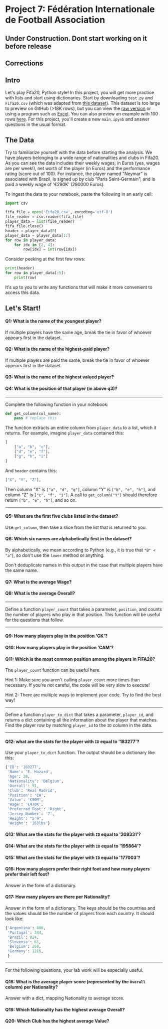 # Project 7: Fédération Internationale de Football Association
## Under Construction. Dont start working on it before release


## Corrections


## Intro

Let's play Fifa20, Python style!  In this project, you will get more
practice with lists and start using dictionaries.  Start by
downloading `test.py` and `Fifa20.csv` (which was adapted from
[this dataset](https://www.kaggle.com/stefanoleone992/fifa-20-complete-player-dataset#players_20.csv)).
This dataset is too large to preview on GitHub (>18K rows), but you can view the
[raw version](https://github.com/tylerharter/cs301-projects/raw/master/fall19/p7/Fifa19.csv)
or using a program such as [Excel](https://github.com/tylerharter/cs301-projects/blob/master/fall19/p7/excel.md).
You can also preview an example with 100 rows [here](https://github.com/tylerharter/cs301-projects/blob/master/fall19/p7/preview.csv).
For this project, you'll create a new `main.ipynb` and answer
questions in the usual format.

## The Data

Try to familiarize yourself with the data before starting the
analysis. We have players belonging to a wide range of nationalities
and clubs in Fifa20. As you can see the data includes their
weekly wages, in Euros (yes, wages are per week!), net worth of the
player (in Euros) and the performance rating (score out of 100). For
instance, the player named "Neymar" is associated with Brazil, is
signed up by club "Paris Saint-Germain", and is paid a weekly wage of '€290K'
(290000 Euros).

To ingest the data to your notebook, paste the following in an early cell:

```python
import csv

fifa_file = open('Fifa20.csv', encoding='utf-8')
file_reader = csv.reader(fifa_file)
player_data = list(file_reader)
fifa_file.close()
header = player_data[0]
player_data = player_data[1:]
for row in player_data:
    for idx in [2, 4]:
        row[idx] = int(row[idx])
```

Consider peeking at the first few rows:
```python
print(header)
for row in player_data[:5]:
    print(row)
```

It's up to you to write any functions that will make it more
convenient to access this data.

## Let's Start!

#### Q1: What is the name of the youngest player?

If multiple players have the same age, break the tie in favor of whoever
appears first in the dataset.

#### Q2: What is the name of the highest-paid player?

If multiple players are paid the same, break the tie in favor of whoever
appears first in the dataset.

#### Q3: What is the name of the highest valued player?

#### Q4: What is the position of that player (in above q3)?

---

Complete the following function in your notebook:

```python
def get_column(col_name):
    pass # replace this
```

The function extracts an entire column from `player_data` to a list, which
it returns.  For example, imagine `player_data` contained this:

```python
[
    ["a", "b", "c"],
    ["d", "e", "f"],
    ["g", "h", "i"]
]
```

And `header` contains this:

```python
["X", "Y", "Z"],
```

Then column "X" is `["a", "d", "g"]`, column "Y" is `["b", "e", "h"]`, and
column "Z" is `["c", "f", "i"]`.  A call to `get_column("Y")` should
therefore return `["b", "e", "h"]`, and so on.

----

#### Q5: What are the first five clubs listed in the dataset?

Use `get_column`, then take a slice from the list that is returned to you.

#### Q6: Which six names are alphabetically first in the dataset?

By alphabetically, we mean according to Python (e.g., it is true that
`"B" < "a"`), so don't use the `lower` method or anything.

Don't deduplicate names in this output in the case that multiple
players have the same name.

#### Q7: What is the average Wage?

#### Q8: What is the average Overall?

---

Define a function `player_count` that takes a parameter, `position`,
and counts the number of players who play in that position. This
function will be useful for the questions that follow.

---

#### Q9: How many players play in the position 'GK'?

#### Q10: How many players play in the position 'CAM'?

#### Q11: Which is the most common position among the players in FIFA20?

The `player_count` function can be useful here.

Hint 1: Make sure you aren't calling `player_count` more times than
necessary.  If you're not careful, the code will be very slow to
execute!

Hint 2: There are multiple ways to implement your code. Try to find the best way!

----

Define a function `player_to_dict` that takes a parameter,
`player_id`, and returns a dict containing all the information about
the player that matches.  Find the player row by matching `player_id`
to the `ID` column in the data.

---

#### Q12: what are the stats for the player with `ID` equal to '183277'?

Use your `player_to_dict` function.  The output should be a dictionary
like this:

```python
{'ID': '183277',
 'Name': 'E. Hazard',
 'Age': 28,
 'Nationality': 'Belgium',
 'Overall': 91,
 'Club': 'Real Madrid',
 'Position': 'LW',
 'Value': '€90M',
 'Wage': '€470K',
 'Preferred Foot': 'Right',
 'Jersey Number': '7',
 'Height': "5'9",
 'Weight': '163lbs'}
```

#### Q13: What are the stats for the player with `ID` equal to '209331'?

#### Q14: What are the stats for the player with `ID` equal to '195864'?

#### Q15: What are the stats for the player with `ID` equal to '177003'?

#### Q16: How many players prefer their right foot and how many players prefer their left foot?

Answer in the form of a dictionary.

#### Q17: How many players are there per Nationality?

Answer in the form of a dictionary. The keys should be the countries and
the values should be the number of players from each country. It should look like:

```python
{'Argentina': 886,
 'Portugal': 344,
 'Brazil': 824,
 'Slovenia': 61,
 'Belgium': 268,
 'Germany': 1216,
 }
```

----

For the following questions, your lab work will be especially useful.

#### Q18: What is the average player score (represented by the `Overall` column) per Nationality?

Answer with a dict, mapping Nationality to average score.

#### Q19: Which Nationality has the highest average Overall?

#### Q20: Which Club has the highest average Value?
